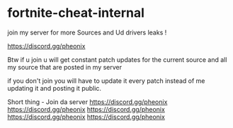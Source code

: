 # fortnite-cheat-internal

join my server for more Sources and Ud drivers leaks !

https://discord.gg/pheonix

Btw if u join u will get constant patch updates for the current source and all my source that are posted in my server

if you don't join you will have to update it every patch instead of me updating it and posting it public.

Short thing - Join da server 
https://discord.gg/pheonix
https://discord.gg/pheonix
https://discord.gg/pheonix
https://discord.gg/pheonix
https://discord.gg/pheonix
